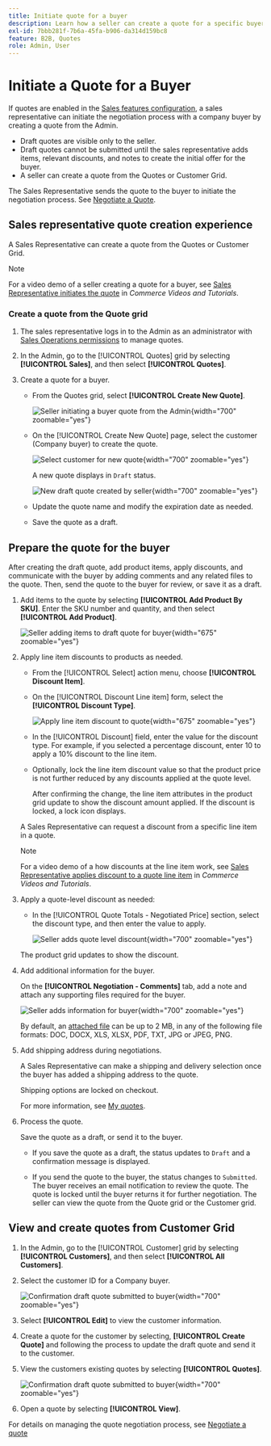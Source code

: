 ```yaml
---
title: Initiate quote for a buyer
description: Learn how a seller can create a quote for a specific buyer to start the negotiation process. The seller can submit quotes only for customers associated with a company account on the selected website.
exl-id: 7bbb281f-7b6a-45fa-b906-da314d159bc8
feature: B2B, Quotes
role: Admin, User
---
```

# Initiate a Quote for a Buyer

If quotes are enabled in the [Sales features configuration](configure-quotes.md), a sales representative can initiate the negotiation process with a company buyer by creating a quote from the Admin.

- Draft quotes are visible only to the seller.
- Draft quotes cannot be submitted until the sales representative adds items, relevant discounts, and notes to create the initial offer for the buyer.
- A seller can create a quote from the Quotes or Customer Grid.

The Sales Representative sends the quote to the buyer to initiate the negotiation process. See [Negotiate a Quote](quote-price-negotiation.md).

## Sales representative quote creation experience

A Sales Representative can create a quote from the Quotes or Customer Grid.

>[!NOTE]
>
>For a video demo of a seller creating a quote for a buyer, see [Sales Representative initiates the quote](https://experienceleague.adobe.com/docs/commerce-learn/tutorials/b2b/b2b-quote/sales-rep-initiates-quote.html) in _Commerce Videos and Tutorials_.

### Create a quote from the Quote grid

1. The sales representative logs in to the Admin as an administrator with [Sales Operations permissions](../systems/permissions.md) to manage quotes.

1. In the Admin, go to the [!UICONTROL Quotes] grid by selecting **[!UICONTROL Sales]**, and then select **[!UICONTROL Quotes]**.

1. Create a quote for a buyer.

   - From the Quotes grid, select **[!UICONTROL Create New Quote]**.

     ![Seller initiating a buyer quote from the Admin](./assets/quote-draft-from-admin.png){width="700" zoomable="yes"}

   - On the [!UICONTROL Create New Quote] page, select the customer (Company buyer) to create the quote.

     ![Select customer for new quote](./assets/quote-draft-from-admin-select-buyer.png){width="700" zoomable="yes"}

     A new quote displays in `Draft` status.

     ![New draft quote created by seller](./assets/quote-create-by-seller.png){width="700" zoomable="yes"}

   - Update the quote name and modify the expiration date as needed.

   - Save the quote as a draft.

## Prepare the quote for the buyer

After creating the draft quote, add product items, apply discounts, and communicate with the buyer by adding comments and any related files to the quote. Then, send the quote to the buyer for review, or save it as a draft.

1. Add items to the quote by selecting **[!UICONTROL Add Product By SKU]**. Enter the SKU number and quantity, and then select **[!UICONTROL Add Product]**.

   ![Seller adding items to draft quote for buyer](./assets/quote-draft-add-items.png){width="675" zoomable="yes"}

1. Apply line item discounts to products as needed.

   - From the [!UICONTROL Select] action menu, choose **[!UICONTROL Discount Item]**.

   - On the [!UICONTROL Discount Line item] form, select the **[!UICONTROL Discount Type]**.

     ![Apply line item discount to quote](./assets/quote-discount-line-item.png){width="675" zoomable="yes"}

   - In the [!UICONTROL Discount] field, enter the value for the discount type. For example, if you selected a percentage discount, enter 10 to apply a 10% discount to the line item.

   - Optionally, lock the line item discount value so that the product price is not further reduced by any discounts applied at the quote level.

     After confirming the change, the line item attributes in the product grid update to show the discount amount applied. If the discount is locked, a lock icon displays.

   A Sales Representative can request a discount from a specific line item in a quote.
   
   >[!NOTE]
   >
   >For a video demo of a how discounts at the line item work, see [Sales Representative applies discount to a quote line item](https://experienceleague.adobe.com/docs/commerce-learn/tutorials/b2b/b2b-quote/quote-line-item-discount.html) in _Commerce Videos and Tutorials_.

1. Apply a quote-level discount as needed:

   - In the [!UICONTROL Quote Totals - Negotiated Price] section, select the discount type, and then enter the value to apply.

     ![Seller adds quote level discount](./assets/quote-draft-total-discount.png){width="700" zoomable="yes"}

   The product grid updates to show the discount.

1. Add additional information for the buyer.

   On the **[!UICONTROL Negotiation - Comments]** tab, add a note and attach any supporting files required for the buyer.

   ![Seller adds information for buyer](./assets/quote-draft-add-info-for-buyer.png){width="700" zoomable="yes"}

   By default, an [attached file](configure-quotes.md) can be up to 2 MB, in any of the following file formats: DOC, DOCX, XLS, XLSX, PDF, TXT, JPG or JPEG, PNG.

1. Add shipping address during negotiations.

   A Sales Representative can make a shipping and delivery selection once the buyer has added a shipping address to the quote.

   Shipping options are locked on checkout.

   For more information, see [My quotes](account-dashboard-my-quotes.md).

1. Process the quote.

   Save the quote as a draft, or send it to the buyer.

   - If you save the quote as a draft, the status updates to `Draft` and a confirmation message is displayed.

   - If you send the quote to the buyer, the status changes to `Submitted`. The buyer receives an email notification to review the quote. The quote is locked until the buyer returns it for further negotiation. The seller can view the quote from the Quote grid or the Customer grid.

## View and create quotes from Customer Grid

1. In the Admin, go to the [!UICONTROL Customer] grid by selecting **[!UICONTROL Customers]**, and then select **[!UICONTROL All Customers]**.

1. Select the customer ID for a Company buyer.

   ![Confirmation draft quote submitted to buyer](./assets/quote-view-customer-quotes.png){width="700" zoomable="yes"}

1. Select **[!UICONTROL Edit]** to view the customer information.

1. Create a quote for the customer by selecting, **[!UICONTROL Create Quote]** and following the process to update the draft quote and send it to the customer.

1. View the customers existing quotes by selecting **[!UICONTROL Quotes]**.

   ![Confirmation draft quote submitted to buyer](./assets/quote-list-from-customer-information.png){width="700" zoomable="yes"}

1. Open a quote by selecting **[!UICONTROL View]**.

For details on managing the quote negotiation process, see [Negotiate a quote](quote-price-negotiation.md)
